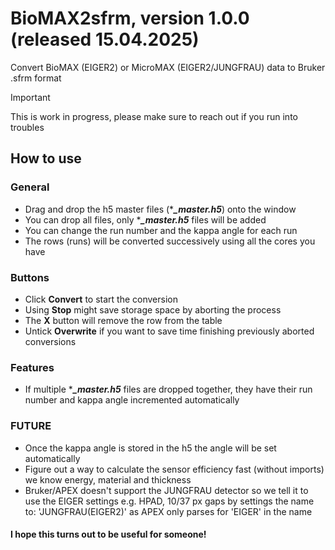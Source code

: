 # BioMAX2sfrm, version 1.0.0 (released 15.04.2025)
Convert BioMAX (EIGER2) or MicroMAX (EIGER2/JUNGFRAU) data to Bruker .sfrm format

>[!IMPORTANT]
> This is work in progress, please make sure to reach out if you run into troubles

## How to use
### General
 - Drag and drop the h5 master files (****_master.h5***) onto the window
 - You can drop all files, only ****_master.h5*** files will be added
 - You can change the run number and the kappa angle for each run
 - The rows (runs) will be converted successively using all the cores you have

### Buttons
 - Click **Convert** to start the conversion
 - Using **Stop** might save storage space by aborting the process
 - The **X** button will remove the row from the table
 - Untick **Overwrite** if you want to save time finishing previously aborted conversions

### Features
 - If multiple ****_master.h5*** files are dropped together, they have their run number and kappa angle incremented automatically


### FUTURE
 - Once the kappa angle is stored in the h5 the angle will be set automatically
 - Figure out a way to calculate the sensor efficiency fast (without imports) we know energy, material and thickness
 - Bruker/APEX doesn't support the JUNGFRAU detector so we tell it to use the EIGER settings e.g. HPAD, 10/37 px gaps by settings the name to: 'JUNGFRAU(EIGER2)' as APEX only parses for 'EIGER' in the name

#### I hope this turns out to be useful for someone!
